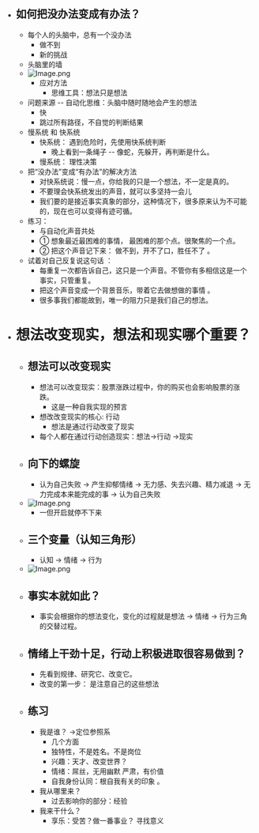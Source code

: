 - ## 如何把没办法变成有办法？
    - 每个人的头脑中，总有一个没办法
        - 做不到
        - 新的挑战
    - 头脑里的墙
    - ![Image.png](https://res.craft.do/user/full/4477412d-cb3e-f50e-3e41-7c7871faf3d3/doc/DF677BFC-9D30-4CE2-827C-04B8E4E1B103/FAC98229-1D42-465B-966D-F7A757A7E610_2/Image.png)
        - 应对方法
            - 思维工具：想法只是想法
    - 问题来源 -- 自动化思维：头脑中随时随地会产­生的想法
        - 快
        - 跳过所有路径，不自觉的判断结果
    - 慢系统 和 快系统
        - 快系统： 遇到危险时，先使用快系统判断
            - 晚上看到一条绳子 -- 像蛇，先躲开，再判断是什么。
        - 慢系统： 理性决策
    - 把“没办法”变成“有办法”的解决方法
        - 对快系统说：慢一点，你给我的只是一个想法，不一定是真的。
        - 不要理会快系统发出的声音，就可以多坚持一会儿
        - 我们要的是接近事实真象的部分，这种情况下，很多原来认为不可能的，现在也可以变得有迹可循。
    - 练习：
        - 与自动化声音共处
        - ① 想象最近最困难的事情， 最困难的那个点。很聚焦的一个点。
        - ② 把这个声音记下来： 做不到，开不了口，胜任不了 。
    - 试着对自己反复说这句话 ：
        - 每重复一次都告诉自己，这只是一­个声音。不管你有多相信这是一个 事实，只管重复。
        - 把这个声音变成一个背景音乐，带­着它去做想做的事情 。
        - 很多事我们都能故到，唯一的阻力只是我们自己的想法。
- #  想法改变现实，想法和现实哪个重要？
    - ## 想法可以改变现实
        - 想法可以改变现实：股票涨跌过程中，你的购买也会影响股票的涨跌。
            - 这是一种自我实现的预言
        - 想改改变现实的核心: 行动
            - 想法是通过行动改变了现实
        - 每个人都在通过行动创造现实：想法→行动 →现实
    - ## 向下的螺旋
        - 认为自己失败 -> 产生抑郁情绪 -> 无力感、失去兴趣、精力减退 -> 无力完成本来能完成的事 -> 认为自己失败
    - ![Image.png](https://res.craft.do/user/full/4477412d-cb3e-f50e-3e41-7c7871faf3d3/doc/DF677BFC-9D30-4CE2-827C-04B8E4E1B103/7F3EC0E7-1FF8-429A-9BA6-6179E0CFD807_2/Image.png)
        - 一但开启就停不下来
    - ## 三个变量（认知三角形）
        - 认知 -> 情绪 -> 行为
    - ![Image.png](https://res.craft.do/user/full/4477412d-cb3e-f50e-3e41-7c7871faf3d3/doc/DF677BFC-9D30-4CE2-827C-04B8E4E1B103/B5FCB35D-ED78-40F7-BCAE-7AD3559267CD_2/Image.png)
    - ## 事实本就如此？
        - 事实会根据你的想法变化，变化的过程就是想法 → 情绪 → 行为三角的交替过程。
    - ## 情绪上干劲十足，行动上积极进取很容易做到？
        - 先看到规律、研究它、改变它。
        - 改变的第一步： 是注意自己的这些想法
    - ##  练习
        - 我是谁？ →定位参照系
            - 几个方面
            - 独特性，不是姓名。不是岗位
            - 兴趣：天才、改变世界？
            - 情绪：屌丝，无用幽默 严肃，有价值
            - 自我身份认同：根自我有关的印象 。
        - 我从哪里来？
            - 过去影响你的部分：经验
        - 我来干什么？
            - 享乐：受苦？做一番事业？ 寻找意义
